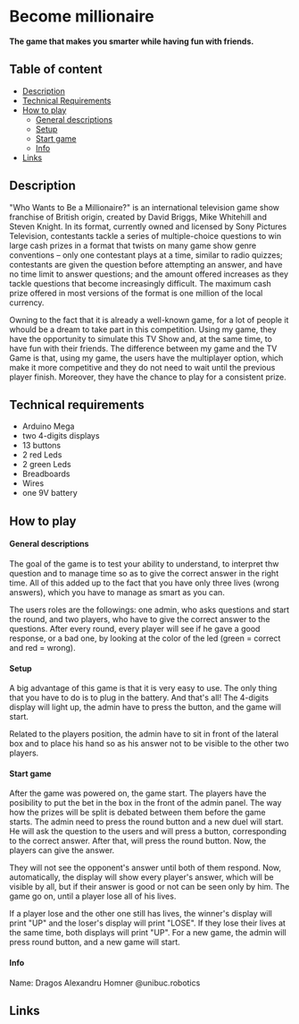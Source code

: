 # Become millionaire 
**The game that makes you smarter while having fun with friends.**

## Table of content
- [Description](#description)
- [Technical Requirements](#technical-requirements)
- [How to play](#how-to-play)
  - [General descriptions](#general-descriptions)
  - [Setup](#setup)
  - [Start game](#start-game)
  - [Info](#info)
- [Links](#links)

## Description

<a name="description" />

"Who Wants to Be a Millionaire?" is an international television game show franchise of British origin, created by David Briggs, Mike Whitehill and Steven Knight. In its format, currently owned and licensed by Sony Pictures Television, contestants tackle a series of multiple-choice questions to win large cash prizes in a format that twists on many game show genre conventions – only one contestant plays at a time, similar to radio quizzes; contestants are given the question before attempting an answer, and have no time limit to answer questions; and the amount offered increases as they tackle questions that become increasingly difficult. The maximum cash prize offered in most versions of the format is one million of the local currency.

Owning to the fact that it is already a well-known game, for a lot of people it whould be a dream to take part in this competition. Using my game, they have the opportunity to simulate this TV Show and, at the same time, to have fun with their friends. The difference between my game and the TV Game is that, using my game, the users have the multiplayer option, which make it more competitive and they do not need to wait until the previous player finish. Moreover, they have the chance to play for a consistent prize.

## Technical requirements

<a name="technical-requirements" />

- Arduino Mega
- two 4-digits displays
- 13 buttons
- 2 red Leds
- 2 green Leds
- Breadboards
- Wires
- one 9V battery

## How to play
<a name="how-to-play" />
<h4>General descriptions</h4>
<a name="general-descriptions" />
The goal of the game is to test your ability to understand, to interpret thw question and to manage time so as to give the correct answer in the right time. All of this added up to the fact that you have only three lives (wrong answers), which you have to manage as smart as you can.

The users roles are the followings: one admin, who asks questions and start the round, and two players, who have to give the correct answer to the questions. After every round, every player will see if he gave a good response, or a bad one, by looking at the color of the led (green = correct and red = wrong). 

<h4>Setup</h4>
<a name="setup" />
A big advantage of this game is that it is very easy to use. The only thing that you have to do is to plug in the battery. And that's all! The 4-digits display will light up, the admin have to press the button, and the game will start. 

Related to the players position, the admin have to sit in front of the lateral box and to place his hand so as his answer not to be visible to the other two players. 

<h4>Start game</h4>
<a name="start-game" />
After the game was powered on, the game start. The players have the posibility to put the bet in the box in the front of the admin panel. The way how the prizes will be split is debated between them before the game starts. The admin need to press the round button and a new duel will start. He will ask the question to the users and will press a button, corresponding to the correct answer. After that, will press the round button. Now, the players can give the answer. 

They will not see the opponent's answer until both of them respond. Now, automatically, the display will show every player's answer, which will be visible by all, but if their answer is good or not can be seen only by him. The game go on, until a player lose all of his lives. 

If a player lose and the other one still has lives, the winner's display will print "UP" and the loser's display will print "LOSE". If they lose their lives at the same time, both displays will print "UP". For a new game, the admin will press round button, and a new game will start.

<h4>Info</h4> 
<a name="info" />
Name: Dragos Alexandru Homner
@unibuc.robotics

## Links
<a name="links" />
